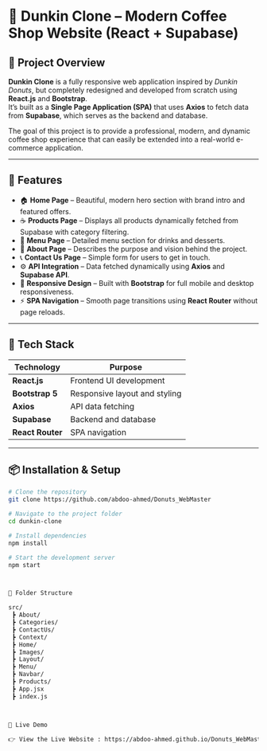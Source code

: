 # 🍩 Dunkin Clone – Modern Coffee Shop Website (React + Supabase)

## 📖 Project Overview  
**Dunkin Clone** is a fully responsive web application inspired by *Dunkin Donuts*, but completely redesigned and developed from scratch using **React.js** and **Bootstrap**.  
It’s built as a **Single Page Application (SPA)** that uses **Axios** to fetch data from **Supabase**, which serves as the backend and database.  

The goal of this project is to provide a professional, modern, and dynamic coffee shop experience that can easily be extended into a real-world e-commerce application.

---

## 🚀 Features  
- 🏠 **Home Page** – Beautiful, modern hero section with brand intro and featured offers.  
- ☕ **Products Page** – Displays all products dynamically fetched from Supabase with category filtering.  
- 🍩 **Menu Page** – Detailed menu section for drinks and desserts.  
- 🧭 **About Page** – Describes the purpose and vision behind the project.  
- 📞 **Contact Us Page** – Simple form for users to get in touch.  
- ⚙️ **API Integration** – Data fetched dynamically using **Axios** and **Supabase API**.  
- 🎨 **Responsive Design** – Built with **Bootstrap** for full mobile and desktop responsiveness.  
- ⚡ **SPA Navigation** – Smooth page transitions using **React Router** without page reloads.

---

## 🧠 Tech Stack  
| Technology | Purpose |
|-------------|----------|
| **React.js** | Frontend UI development |
| **Bootstrap 5** | Responsive layout and styling |
| **Axios** | API data fetching |
| **Supabase** | Backend and database |
| **React Router** | SPA navigation |

---

## 📦 Installation & Setup  

```bash
# Clone the repository
git clone https://github.com/abdoo-ahmed/Donuts_WebMaster

# Navigate to the project folder
cd dunkin-clone

# Install dependencies
npm install

# Start the development server
npm start



🧩 Folder Structure

src/
 ┣ About/
 ┣ Categories/
 ┣ ContactUs/
 ┣ Context/
 ┣ Home/
 ┣ Images/
 ┣ Layout/
 ┣ Menu/
 ┣ Navbar/
 ┣ Products/
 ┣ App.jsx
 ┣ index.js



🔗 Live Demo

👉 View the Live Website : https://abdoo-ahmed.github.io/Donuts_WebMaster/
